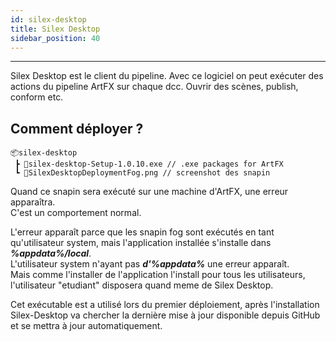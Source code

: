 ```yaml
---
id: silex-desktop
title: Silex Desktop
sidebar_position: 40
---
```

---

Silex Desktop est le client du pipeline.
Avec ce logiciel on peut exécuter des actions du pipeline ArtFX sur chaque dcc.
Ouvrir des scènes, publish, conform etc.

## Comment déployer ?

```
📦silex-desktop
 ┣ 📜silex-desktop-Setup-1.0.10.exe // .exe packages for ArtFX
 ┗ 📜SilexDesktopDeploymentFog.png // screenshot des snapin
```

Quand ce snapin sera exécuté sur une machine d'ArtFX, une erreur apparaîtra.<br/>
C'est un comportement normal.

L'erreur apparaît parce que les snapin fog sont exécutés en tant qu'utilisateur system, mais l'application installée s'installe dans **_%appdata%/local_**.<br/> L'utilisateur system n'ayant pas **_d'%appdata%_** une erreur apparaît.<br/>
Mais comme l'installer de l'application l'install pour tous les utilisateurs, l'utilisateur "etudiant" disposera quand meme de Silex Desktop.

Cet exécutable est a utilisé lors du premier déploiement, après l'installation Silex-Desktop va chercher la dernière mise à jour disponible depuis GitHub et se mettra à jour automatiquement.
